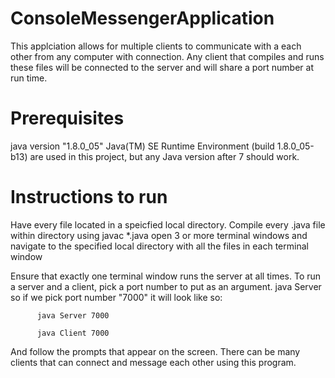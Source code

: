 # ConsoleMessengerApplication
This applciation allows for multiple clients to communicate with a each other from any computer with connection. 
Any client that compiles and runs these files will be connected to the server and will share a port number at run time. 

# Prerequisites
java version "1.8.0_05"
Java(TM) SE Runtime Environment (build 1.8.0_05-b13)
are used in this project, but any Java version after 7 should work.

# Instructions to run
Have every file located in a speicfied local directory. 
Compile every .java file within directory using javac *.java 
open 3 or more terminal windows and navigate to the specified 
local directory with all the files in each terminal window

Ensure that exactly one terminal window runs the server at all times.
To run a server and a client, pick a port number to put as an argument.
java Server <port number> so if we pick port number "7000" it will look like so:
         
          java Server 7000 

          java Client 7000
          
And follow the prompts that appear on the screen. There can be many clients that can
connect and message each other using this program. 



